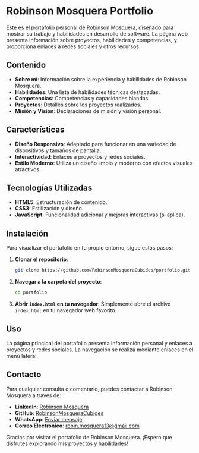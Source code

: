 # Robinson Mosquera Portfolio

Este es el portafolio personal de Robinson Mosquera, diseñado para mostrar su trabajo y habilidades en desarrollo de software. La página web presenta información sobre proyectos, habilidades y competencias, y proporciona enlaces a redes sociales y otros recursos.

## Contenido

- **Sobre mí**: Información sobre la experiencia y habilidades de Robinson Mosquera.
- **Habilidades**: Una lista de habilidades técnicas destacadas.
- **Competencias**: Competencias y capacidades blandas.
- **Proyectos**: Detalles sobre los proyectos realizados.
- **Misión y Visión**: Declaraciones de misión y visión personal.

## Características

- **Diseño Responsivo**: Adaptado para funcionar en una variedad de dispositivos y tamaños de pantalla.
- **Interactividad**: Enlaces a proyectos y redes sociales.
- **Estilo Moderno**: Utiliza un diseño limpio y moderno con efectos visuales atractivos.

## Tecnologías Utilizadas

- **HTML5**: Estructuración de contenido.
- **CSS3**: Estilización y diseño.
- **JavaScript**: Funcionalidad adicional y mejoras interactivas (si aplica).

## Instalación

Para visualizar el portafolio en tu propio entorno, sigue estos pasos:

1. **Clonar el repositorio**:
    ```bash
    git clone https://github.com/RobinsonMosqueraCubides/portfolio.git
    ```

2. **Navegar a la carpeta del proyecto**:
    ```bash
    cd portfolio
    ```

3. **Abrir `index.html` en tu navegador**:
    Simplemente abre el archivo `index.html` en tu navegador web favorito.

## Uso

La página principal del portafolio presenta información personal y enlaces a proyectos y redes sociales. La navegación se realiza mediante enlaces en el menú lateral.


## Contacto

Para cualquier consulta o comentario, puedes contactar a Robinson Mosquera a través de:

- **LinkedIn**: [Robinson Mosquera](https://www.linkedin.com/in/rmosqueracubides/)
- **GitHub**: [RobinsonMosqueraCubides](https://github.com/RobinsonMosqueraCubides)
- **WhatsApp**: [Enviar mensaje](https://wa.me/+573506222210)
- **Correo Electrónico**: [robin.mosquera13@gmail.com](mailto:robin.mosquera13@gmail.com)

Gracias por visitar el portafolio de Robinson Mosquera. ¡Espero que disfrutes explorando mis proyectos y habilidades!
